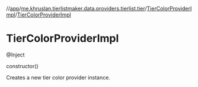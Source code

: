 //[app](../../../index.md)/[me.khruslan.tierlistmaker.data.providers.tierlist.tier](../index.md)/[TierColorProviderImpl](index.md)/[TierColorProviderImpl](-tier-color-provider-impl.md)

# TierColorProviderImpl

@Inject

constructor()

Creates a new tier color provider instance.
